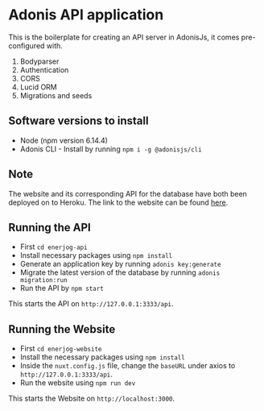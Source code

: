 # Adonis API application

This is the boilerplate for creating an API server in AdonisJs, it comes pre-configured with.

1. Bodyparser
2. Authentication
3. CORS
4. Lucid ORM
5. Migrations and seeds

## Software versions to install
*   Node (npm version 6.14.4)
*   Adonis CLI - Install by running ```npm i -g @adonisjs/cli```

## Note
The website and its corresponding API for the database have both been deployed on to Heroku. The link to the website can be found [here](http://enerjog.herokuapp.com).

## Running the API
*   First ```cd enerjog-api```
*   Install necessary packages using ```npm install```
*   Generate an application key by running ```adonis key:generate```
*   Migrate the latest version of the database by running ```adonis migration:run```
*   Run the API by ```npm start```

This starts the API on ```http://127.0.0.1:3333/api```.

## Running the Website
*   First ```cd enerjog-website```
*   Install the necessary packages using ```npm install```
*   Inside the ```nuxt.config.js``` file, change the ```baseURL``` under axios to ```http://127.0.0.1:3333/api```.
*   Run the website using ```npm run dev```

This starts the Website on ```http://localhost:3000```.
